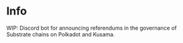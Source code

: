 # Info
WIP: Discord bot for announcing referendums in the governance of Substrate chains on Polkadot and Kusama.
